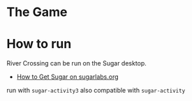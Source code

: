 The Game
=============



How to run
===========

River Crossing can be run on the Sugar desktop.

* [How to Get Sugar on sugarlabs.org](https://sugarlabs.org/)

run with `sugar-activity3`
also compatible with `sugar-activity`
